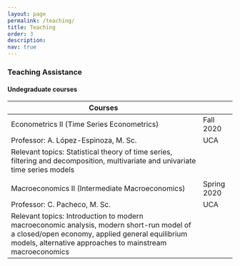 ```yaml
---
layout: page
permalink: /teaching/
title: Teaching
order: 3
description: 
nav: true
---
```


### Teaching Assistance

#### Undegraduate courses

| Courses                                                                                                                                                                                                  |             |
|----------------------------------------------------------------------------------------------------------------------------------------------------------------------------------------------------------|-------------|
| Econometrics II (Time Series Econometrics)                                                                                                                                                               |  Fall 2020  |
| Professor: A. López-Espinoza, M. Sc.                                                                                                                                                                     |     UCA     |
| Relevant topics: Statistical theory of time series, filtering and decomposition, multivariate and univariate time series models                                                                          |             |
|                                                                                                                                                                                                          |             |
| Macroeconomics II (Intermediate Macroeconomics)                                                                                                                                                          | Spring 2020 |
| Professor: C. Pacheco, M. Sc.                                                                                                                                                                            |     UCA     |
| Relevant topics: Introduction to modern macroeconomic analysis, modern short-run model of a closed/open economy, applied general equilibrium models, alternative approaches to mainstream macroeconomics |             |
